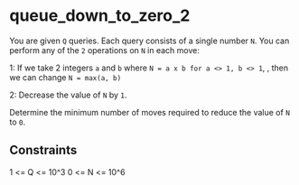 # queue_down_to_zero_2

You are given `Q` queries. Each query consists of a single number `N`. You can perform any of the `2` operations on `N` in each move:

1: If we take 2 integers `a` and `b` where `N = a x b for a <> 1, b <> 1`, , then we can change `N = max(a, b)`

2: Decrease the value of `N` by `1`.

Determine the minimum number of moves required to reduce the value of `N` to `0`.

## Constraints

1 <= Q <= 10^3
0 <= N <= 10^6
